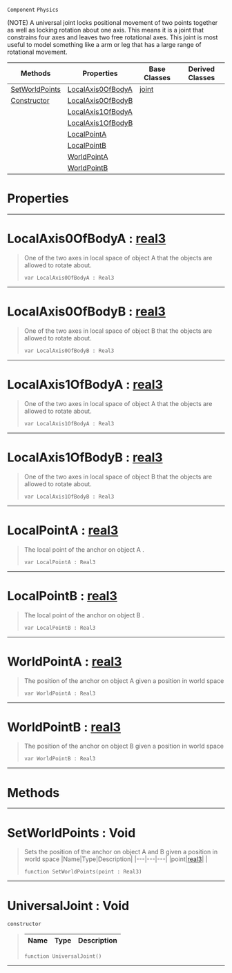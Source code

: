  `Component` `Physics`



(NOTE) A universal joint locks positional movement of two points together as well as locking rotation about one axis. This means it is a joint that constrains four axes and leaves two free rotational axes. This joint is most useful to model something like a arm or leg that has a large range of rotational movement.

|Methods|Properties|Base Classes|Derived Classes|
|---|---|---|---|
|[ SetWorldPoints](https://github.com/ZilchEngine/ZilchDocs/blob/master/code_reference/class_reference/universaljoint.markdown#setworldpoints-void)|[ LocalAxis0OfBodyA](https://github.com/ZilchEngine/ZilchDocs/blob/master/code_reference/class_reference/universaljoint.markdown#localaxis0ofbodya-zero-e)|[joint](https://github.com/ZilchEngine/ZilchDocs/blob/master/code_reference/class_reference/joint.markdown)| |
|[ Constructor](https://github.com/ZilchEngine/ZilchDocs/blob/master/code_reference/class_reference/universaljoint.markdown#universaljoint-void)|[ LocalAxis0OfBodyB](https://github.com/ZilchEngine/ZilchDocs/blob/master/code_reference/class_reference/universaljoint.markdown#localaxis0ofbodyb-zero-e)| | |
| |[ LocalAxis1OfBodyA](https://github.com/ZilchEngine/ZilchDocs/blob/master/code_reference/class_reference/universaljoint.markdown#localaxis1ofbodya-zero-e)| | |
| |[ LocalAxis1OfBodyB](https://github.com/ZilchEngine/ZilchDocs/blob/master/code_reference/class_reference/universaljoint.markdown#localaxis1ofbodyb-zero-e)| | |
| |[ LocalPointA](https://github.com/ZilchEngine/ZilchDocs/blob/master/code_reference/class_reference/universaljoint.markdown#localpointa-zero-engine)| | |
| |[ LocalPointB](https://github.com/ZilchEngine/ZilchDocs/blob/master/code_reference/class_reference/universaljoint.markdown#localpointb-zero-engine)| | |
| |[ WorldPointA](https://github.com/ZilchEngine/ZilchDocs/blob/master/code_reference/class_reference/universaljoint.markdown#worldpointa-zero-engine)| | |
| |[ WorldPointB](https://github.com/ZilchEngine/ZilchDocs/blob/master/code_reference/class_reference/universaljoint.markdown#worldpointb-zero-engine)| | |


 #  Properties


---  
 #  LocalAxis0OfBodyA : [real3](https://github.com/ZilchEngine/ZilchDocs/blob/master/code_reference/nada_base_types/real3.markdown)

> One of the two axes in local space of object A that the objects are allowed to rotate about.
> ``` lang=cpp, name=Nada
> var LocalAxis0OfBodyA : Real3


---  
 #  LocalAxis0OfBodyB : [real3](https://github.com/ZilchEngine/ZilchDocs/blob/master/code_reference/nada_base_types/real3.markdown)

> One of the two axes in local space of object B that the objects are allowed to rotate about.
> ``` lang=cpp, name=Nada
> var LocalAxis0OfBodyB : Real3


---  
 #  LocalAxis1OfBodyA : [real3](https://github.com/ZilchEngine/ZilchDocs/blob/master/code_reference/nada_base_types/real3.markdown)

> One of the two axes in local space of object A that the objects are allowed to rotate about.
> ``` lang=cpp, name=Nada
> var LocalAxis1OfBodyA : Real3


---  
 #  LocalAxis1OfBodyB : [real3](https://github.com/ZilchEngine/ZilchDocs/blob/master/code_reference/nada_base_types/real3.markdown)

> One of the two axes in local space of object B that the objects are allowed to rotate about.
> ``` lang=cpp, name=Nada
> var LocalAxis1OfBodyB : Real3


---  
 #  LocalPointA : [real3](https://github.com/ZilchEngine/ZilchDocs/blob/master/code_reference/nada_base_types/real3.markdown)

> The local point of the anchor on object A . 
> ``` lang=cpp, name=Nada
> var LocalPointA : Real3


---  
 #  LocalPointB : [real3](https://github.com/ZilchEngine/ZilchDocs/blob/master/code_reference/nada_base_types/real3.markdown)

> The local point of the anchor on object B . 
> ``` lang=cpp, name=Nada
> var LocalPointB : Real3


---  
 #  WorldPointA : [real3](https://github.com/ZilchEngine/ZilchDocs/blob/master/code_reference/nada_base_types/real3.markdown)

> The position of the anchor on object A given a position in world space 
> ``` lang=cpp, name=Nada
> var WorldPointA : Real3


---  
 #  WorldPointB : [real3](https://github.com/ZilchEngine/ZilchDocs/blob/master/code_reference/nada_base_types/real3.markdown)

> The position of the anchor on object B given a position in world space 
> ``` lang=cpp, name=Nada
> var WorldPointB : Real3


---  
 #  Methods


---  
 #  SetWorldPoints : Void

> Sets the position of the anchor on object A and B given a position in world space 
> |Name|Type|Description|
> |---|---|---|
> |point|[real3](https://github.com/ZilchEngine/ZilchDocs/blob/master/code_reference/nada_base_types/real3.markdown)| |
> ``` lang=cpp, name=Nada
> function SetWorldPoints(point : Real3)
> ``` 


---  
 #  UniversalJoint : Void

 `constructor`

> 
> |Name|Type|Description|
> |---|---|---|
> ``` lang=cpp, name=Nada
> function UniversalJoint()
> ``` 


---  
 

 